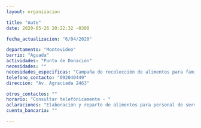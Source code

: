 ```yaml
---
layout: organizacion

title: "Aute"
date: 2020-05-26 20:22:32 -0300

fecha_actualizacion: "6/04/2020"

departamento: "Montevideo"
barrio: "Aguada"
actividades: "Punto de Donación"
necesidades: ""
necesidades_especificas: "Campaña de recolección de alimentos para familias y para personal de servicios esenciales o en situación de vulnerabilidad."
telefono_contacto: "092040449"
direccion: "Av. Agraciada 2463"

otros_contactos: ""
horario: "Consultar telefónicamente - "
aclaraciones: "Elaboración y reparto de alimentos para personal de servicios esenciales o en situación de vulnerabilidad."
cuenta_bancaria: ""

---
```

